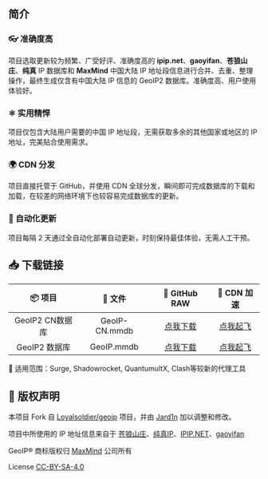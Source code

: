 ## 简介

### 👓 准确度高
项目选取更新较为频繁、广受好评、准确度高的 **ipip.net**、**gaoyifan**、**苍狼山庄**、**纯真** IP 数据库和 **MaxMind** 中国大陆 IP 地址段信息进行合并、去重、整理操作，最终生成仅含有中国大陆 IP 信息的 GeoIP2 数据库。准确度高、用户使用体验好。

### ⚛️ 实用精悍
项目仅包含大陆用户需要的中国 IP 地址段，无需获取多余的其他国家或地区的 IP 地址，完美贴合使用需求。

### 🌍 CDN 分发
项目直接托管于 GitHub，并使用 CDN 全球分发，瞬间即可完成数据库的下载和加载，在较差的网络环境下也较容易完成数据库的更新。

### 🤖️ 自动化更新
项目每隔 2 天通过全自动化部署自动更新，时刻保持最佳体验，无需人工干预。

## 📥 下载链接
| 📦 项目 | 📃 文件 | 🐙 GitHub RAW | 🚀 CDN 加速 |
|  :--:  |  :--:  |     :--:     |     :--:    |
| GeoIP2 CN数据库 | GeoIP-CN.mmdb | [点我下载](https://raw.githubusercontent.com/Jard1n/GeoIP/release/GeoIP-CN.mmdb) | [点我起飞](https://cdn.jsdelivr.net/gh/Jard1n/GeoIP@release/GeoIP-CN.mmdb) |
| GeoIP2 数据库 | GeoIP.mmdb | [点我下载](https://raw.githubusercontent.com/Jard1n/GeoIP/release/GeoIP.mmdb) | [点我起飞](https://cdn.jsdelivr.net/gh/Jard1n/GeoIP@release/GeoIP.mmdb) |

🔧 适用范围：Surge, Shadowrocket, QuantumultX, Clash等较新的代理工具


## 🏅 版权声明

本项目 Fork 自 [Loyalsoldier/geoip](https://github.com/Loyalsoldier/geoip) 项目，并由 [Jard1n](https://github.com/Jard1n) 加以调整和修改。

项目中所使用的 IP 地址信息来自于 [苍狼山庄](https://ispip.clang.cn/)、[纯真IP](https://github.com/metowolf/iplist)、[IPIP.NET](https://github.com/17mon/china_ip_list)、[gaoyifan](https://github.com/gaoyifan/china-operator-ip)

GeoIP® 商标版权归 [MaxMind](https://www.maxmind.com/) 公司所有

License [CC-BY-SA-4.0](https://creativecommons.org/licenses/by-sa/4.0/)
